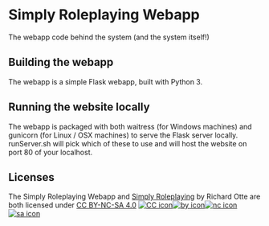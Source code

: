 # Simply Roleplaying Webapp
The webapp code behind the system (and the system itself!)

## Building the webapp
The webapp is a simple Flask webapp, built with Python 3.

## Running the website locally
The webapp is packaged with both waitress (for Windows machines) and gunicorn (for Linux / OSX machines) to serve the Flask server locally.
runServer.sh will pick which of these to use and will host the website on port 80 of your localhost.

## Licenses

The Simply Roleplaying Webapp and [Simply Roleplaying](http://simplyroleplaying.com/) by Richard Otte are both licensed under [CC BY-NC-SA 4.0](https://creativecommons.org/licenses/by-nc-sa/4.0/?ref=chooser-v1) [![CC icon](https://chooser-beta.creativecommons.org/img/cc.7a093a7d.svg)![by icon](https://chooser-beta.creativecommons.org/img/by.f6aa22c4.svg)![nc icon](https://chooser-beta.creativecommons.org/img/nc.8c3b7ea6.svg)![sa icon](https://chooser-beta.creativecommons.org/img/sa.67ddd908.svg)](https://creativecommons.org/licenses/by-nc-sa/4.0/?ref=chooser-v1)
